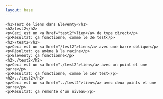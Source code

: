 ```yaml
---
layout: base
---
```

    <h1>Test de liens dans Eleventy</h1>
    <h2>test2</h2>
    <p>Ceci est un <a href="test2">lien</a> de type direct</p>
    <p>Résultat: ça fonctionne, comme le 3e test</p>
    <h2>/test2</h2>
    <p>Ceci est un <a href="/test2">lien</a> avec une barre oblique</p>
    <p>Résultat: ça amène à la racine</p>
    <p>Eleventy: ça fonctionne</p>
    <h2>./test2</h2>
    <p>Ceci est un <a href="./test2">lien</a> avec un point et une barre</p>
    <p>Résultat: ça fonctionne, comme le 1er test</p>
    <h2>../test2</h2>
    <p>Ceci est un <a href="../test2">lien</a> avec deux points et une barre</p>
    <p>Résultat: ça remonte d'un niveau</p>